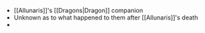 - [[Allunaris]]'s [[Dragons|Dragon]] companion
- Unknown as to what happened to them after [[Allunaris]]'s death
- 